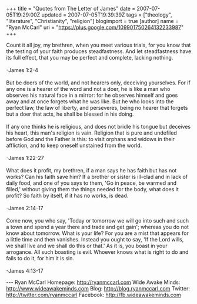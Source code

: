 +++
title = "Quotes from The Letter of James"
date = 2007-07-05T19:29:00Z
updated = 2007-07-05T19:39:39Z
tags = ["theology", "literature", "Christianity", "religion"]
blogimport = true
[author]
	name = "Ryan McCarl"
	uri = "https://plus.google.com/109901750264132233987"
+++

Count it all joy, my brethren, when you meet various trials, for you know that the testing of your faith produces steadfastness.  And let steadfastness have its full effect, that you may be perfect and complete, lacking nothing.<br /><br />-James 1:2-4<br /><br />But be doers of the world, and not hearers only, deceiving yourselves.  For if any one is a hearer of the word and not a doer, he is like a man who observes his natural face in a mirror: for he observes himself and goes away and at once forgets what he was like.  But he who looks into the perfect law, the law of liberty, and perseveres, being no hearer that forgets but a doer that acts, he shall be blessed in his doing.<br /><br />If any one thinks he is religious, and does not bridle his tongue but deceives his heart, this man's religion is vain.  Religion that is pure and undefiled before God and the Father is this: to visit orphans and widows in their affliction, and to keep oneself unstained from the world.<br /><br />-James 1:22-27<br /><br />What does it profit, my brethren, if a man says he has faith but has not works?  Can his faith save him?  If a brother or sister is ill-clad and in lack of daily food, and one of you says to them, 'Go in peace, be warmed and filled,' without giving them the things needed for the body, what does it profit?  So faith by itself, if it has no works, is dead.<br /><br />-James 2:14-17<br /><br />Come now, you who say, 'Today or tomorrow we will go into such and such a town and spend a year there and trade and get gain'; whereas you do not know about tomorrow.  What is your life?  For you are a mist that appears for a little time and then vanishes.  Instead you ought to say, 'If the Lord wills, we shall live and we shall do this or that.'  As it is, you boast in your arrogance.  All such boasting is evil.  Whoever knows what is right to do and fails to do it, for him it is sin.<br /><br />-James 4:13-17<div class="blogger-post-footer">---
Ryan McCarl
Homepage: http://ryanmccarl.com
Wide Awake Minds: http://www.wideawakeminds.com
Blog: http://blog.ryanmccarl.com
Twitter: http://twitter.com/ryanmccarl
Facebook: http://fb.wideawakeminds.com</div>

